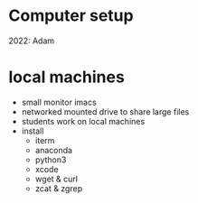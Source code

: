 # Computer setup

2022: Adam


# local machines

- small monitor imacs
- networked mounted drive to share large files
- students work on local machines
- install
   - iterm
   - anaconda 
   - python3
   - xcode
   - wget & curl
   - zcat & zgrep

